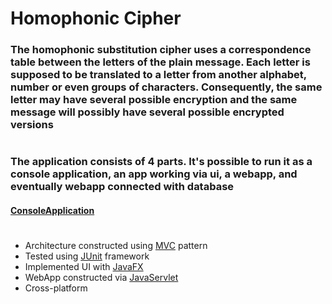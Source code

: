 # Homophonic Cipher

[MVC]: https://en.wikipedia.org/wiki/Model%E2%80%93view%E2%80%93controller
[JUnit]: https://junit.org/junit5/
[JavaFX]:https://openjfx.io/
[JavaServlet]:https://docs.oracle.com/javaee/7/api/javax/servlet/Servlet.html
[ConsoleApplication]:(./Console_Cipher)


### The homophonic substitution cipher uses a correspondence table between the letters of the plain message. Each letter is supposed to be translated to a letter from another alphabet, number or even groups of characters. Consequently, the same letter may have several possible encryption and the same message will possibly have several possible encrypted versions
#
### The application consists of 4 parts. It's possible to run it as a console application, an app working via ui, a webapp, and eventually webapp connected with database

#### [ConsoleApplication]

#
* Architecture constructed using [MVC] pattern
* Tested using [JUnit] framework
* Implemented UI with [JavaFX]
* WebApp constructed via [JavaServlet]
* Cross-platform